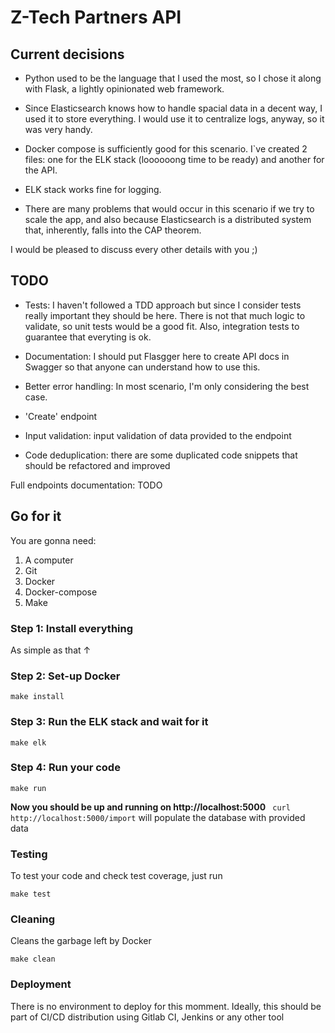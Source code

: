 # Z-Tech Partners API

## Current decisions
- Python used to be the language that I used the most, so I chose it along with Flask, a lightly opinionated web framework.

- Since Elasticsearch knows how to handle spacial data in a decent way, I used it to store everything. I would use it to centralize logs, anyway, so it was very handy.

- Docker compose is sufficiently good for this scenario. I`ve created 2 files: one for the ELK stack (loooooong time to be ready) and another for the API.

- ELK stack works fine for logging.

- There are many problems that would occur in this scenario if we try to scale the app, and also because Elasticsearch is a distributed system that, inherently, falls into the CAP theorem.

I would be pleased to discuss every other details with you ;)


## TODO
- Tests: I haven't followed a TDD approach but since I consider tests really important they should be here.
There is not that much logic to validate, so unit tests would be a good fit. Also, integration tests to guarantee that everyting is ok.

- Documentation: I should put Flasgger here to create API docs in Swagger so that anyone can understand how to use this.

- Better error handling: In most scenario, I'm only considering the best case.

- 'Create' endpoint

- Input validation: input validation of data provided to the endpoint

- Code deduplication: there are some duplicated code snippets that should be refactored and improved

Full endpoints documentation: TODO

## Go for it
You are gonna need:
1. A computer
2. Git
4. Docker
5. Docker-compose
6. Make

### Step 1: Install everything
As simple as that ↑ 

### Step 2: Set-up Docker
```
make install
```

### Step 3: Run the ELK stack and wait for it
```
make elk
```

### Step 4: Run your code
```
make run
```

**Now you should be up and running on http://localhost:5000**
``` curl http://localhost:5000/import``` will populate the database with provided data

### Testing
To test your code and check test coverage, just run
```
make test
```

### Cleaning
Cleans the garbage left by Docker
```
make clean
```

### Deployment
There is no environment to deploy for this momment.
Ideally, this should be part of CI/CD distribution using Gitlab CI, Jenkins or any other tool
